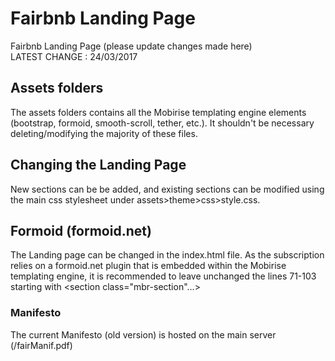 # Fairbnb Landing Page

Fairbnb Landing Page (please update changes made here)  
LATEST CHANGE : 24/03/2017

## Assets folders

The assets folders contains all the Mobirise templating engine elements (bootstrap, formoid, smooth-scroll, tether, etc.). It shouldn't be necessary deleting/modifying the majority of these files. 

## Changing the Landing Page 

New sections can be be added, and existing sections can be modified using the main css stylesheet under assets>theme>css>style.css.

## Formoid (formoid.net)

The Landing page can be changed in the index.html file. As the subscription relies on a formoid.net plugin that is embedded within the Mobirise templating engine, it is recommended to leave unchanged the lines 71-103 starting with <section class="mbr-section"...>

### Manifesto 

The current Manifesto (old version) is hosted on the main server (/fairManif.pdf) 	






